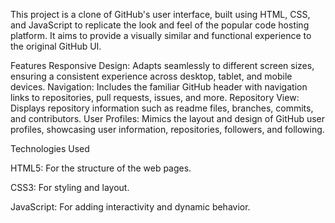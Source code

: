 This project is a clone of GitHub's user interface, built using HTML, CSS, and JavaScript to replicate the look and feel of the popular code hosting platform. It aims to provide a visually similar and functional experience to the original GitHub UI.

Features
Responsive Design: Adapts seamlessly to different screen sizes, ensuring a consistent experience across desktop, tablet, and mobile devices.
Navigation: Includes the familiar GitHub header with navigation links to repositories, pull requests, issues, and more.
Repository View: Displays repository information such as readme files, branches, commits, and contributors.
User Profiles: Mimics the layout and design of GitHub user profiles, showcasing user information, repositories, followers, and following.

Technologies Used

HTML5: For the structure of the web pages.

CSS3: For styling and layout.

JavaScript: For adding interactivity and dynamic behavior.

